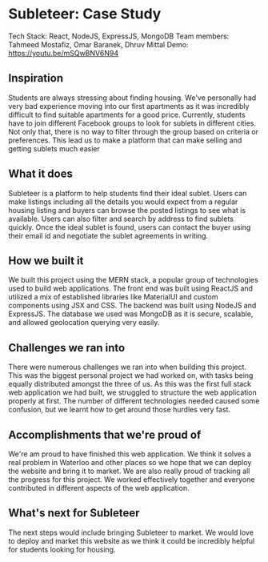 Subleteer: Case Study
=======

Tech Stack: React, NodeJS, ExpressJS, MongoDB
Team members: Tahmeed Mostafiz, Omar Baranek, Dhruv Mittal
Demo: https://youtu.be/mSQwBNV6N94

Inspiration
-----------
Students are always stressing about finding housing. We've personally had very bad experience moving into our first apartments as it was incredibly difficult to find suitable apartments for a good price. Currently, students have to join different Facebook groups to look for sublets in different cities. Not only that, there is no way to filter through the group based on criteria or preferences. This lead us to make a platform that can make selling and getting sublets much easier

What it does
-----------
Subleteer is a platform to help students find their ideal sublet. Users can make listings including all the details you would expect from a regular housing listing and buyers can browse the posted listings to see what is available. Users can also filter and search by address to find sublets quickly. Once the ideal sublet is found, users can contact the buyer using their email id and negotiate the sublet agreements in writing.

How we built it
-----------
We built this project using the MERN stack, a popular group of technologies used to build web applications. The front end was built using ReactJS and utilized a mix of established libraries like MaterialUI and custom components using JSX and CSS. The backend was built using NodeJS and ExpressJS. The database we used was MongoDB as it is secure, scalable, and allowed geolocation querying very easily.

Challenges we ran into
-----------
There were numerous challenges we ran into when building this project. This was the biggest personal project we had worked on, with tasks being equally distributed amongst the three of us. As this was the first full stack web application we had built, we struggled to structure the web application properly at first. The number of different technologies needed caused some confusion, but we learnt how to get around those hurdles very fast.

Accomplishments that we're proud of
-----------
We're am proud to have finished this web application. We think it solves a real problem in Waterloo and other places so we hope that we can deploy the website and bring it to market. We are also really proud of tracking all the progress for this project. We worked effectively together and everyone contributed in different aspects of the web application.

What's next for Subleteer
-----------
The next steps would include bringing Subleteer to market. We would love to deploy and market this website as we think it could be incredibly helpful for students looking for housing.
